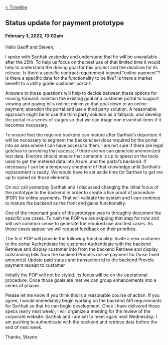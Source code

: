 [< Timeline](/docs/project-timeline#february-2022)

## Status update for payment prototype
#### February 3, 2022, 10:02am

Hello Geoff and Steven,


I spoke with Sarthak yesterday and understand that he will be unavailable after the 25th.  To help us focus on the best use of that limited time it would help to understand the driving goal for this project and the deadline for its release.  Is there a specific contract requirement beyond “online payment”?  Is there a specific date for the functionality to be live?  Is there a market benefit to a utility grade customer portal?

Answers to those questions will help to decide between these options for moving forward: maintain the existing goal of a customer portal to support viewing and paying bills online; minimize that goal down to an online payment; abandon the portal and use a third party solution.  A reasonable approach might be to use the third party solution as a fallback, and develop the portal in a series of stages so that we can triage non essential items if it becomes necessary.

To ensure that the required backend can mature after Sarthak’s departure it will be necessary to segment the backend services required by the portal into an area where I can have access to them.  I am not sure if there are legal gotchas to providing that access; if there are we can generate anonomized test data.  Enerpro should ensure that someone is up to speed on the tools used to get the metered data into Azure, and the portal’s backend.  If necessary I can be a temporary shepherd of that knowledge until Sarthak’s replacement is ready.  We would have to set aside time for Sarthak to get me up to speed on those elements.

On our call yesterday Sarthak and I discussed changing the initial focus of the prototype to the backend in order to create a live proof of procedure (POP) for online payments.  That will validate the system and I can continue to mature the backend as the front end gains functionality.

One of the important goals of the prototype was to throughly document the specific use cases.  To rush the POP we are skipping that step for now and will use common sense to generate the required use and test cases.  As those cases appear we will request feedback on their priorities.

The first POP will provide the following functionality:
Invite a new customer to the portal
Authenticate the customer
Authenticate with the backend
Retrieve and display customer info from the backend
Retrieve and display outstanding bills from the backend
Process online payment for those fixed amount(s)
Update paid status and transaction id to the backend
Provide payment receipt to customer


Initially the POP will not be styled.  Its focus will be on the operational procedure.  Once those goals are met we can group enhancements into a series of phases.

Please let me know if you think this is a reasonable course of action.  If you agree, I would immediately begin working on the backend API requirements for Sarthak so that he can begin development.  Once I have delivered those specs (early next week), I will organize a meeting for the review of the corporate website.  Sarthak and I are set to meet again next Wednesday; I am pushing to authenticate with the backend and retrieve data before the end of next week.


Thanks,
Wayne
